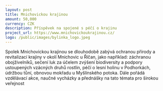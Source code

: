 ```yaml
---
layout: post
title: Mnichovickou krajinou
amount: 50,000
currency: CZK
description: Příspěvek na spojené s péčí o krajinu
project_url: https://www.mnichovickoukrajinou.cz/
logo: /public/images/bylinka_logo.jpeg
---
```


Spolek Mnichovickou krajinou se dlouhodobě zabývá ochranou přírody a revitalizací krajiny v okolí Mnichovic u Říčan, jako například: záchranou obojživelníků, sečení luk za účelem zvýšení biodiversity a podpory ustoupených vzácných druhů rostlin, péčí o lesní holinu v Podhorkách, údržbou tůní, obnovou mokřadu u Myšlínského potoka. Dále pořádá vzdělávací akce, naučné vycházky a přednášky na tato témata pro širokou veřejnost
